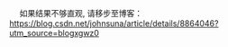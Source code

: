 &emsp; 如果结果不够直观, 请移步至博客：https://blog.csdn.net/johnsuna/article/details/8864046?utm_source=blogxgwz0
